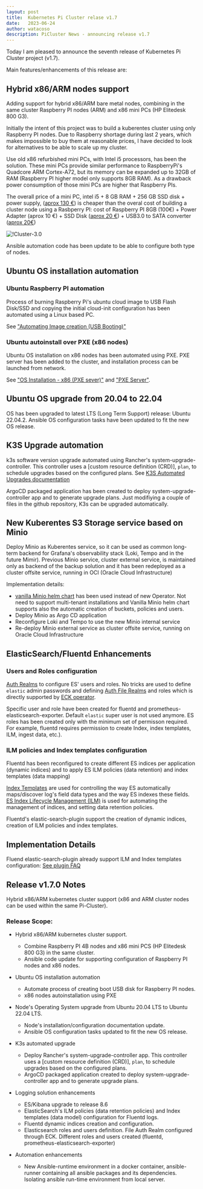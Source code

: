 ```yaml
---
layout: post
title:  Kubernetes Pi Cluster relase v1.7
date:   2023-06-24
author: watacoso
description: PiCluster News - announcing release v1.7
---
```



Today I am pleased to announce the seventh release of Kubernetes Pi Cluster project (v1.7). 

Main features/enhancements of this release are:


## Hybrid x86/ARM nodes support

Adding support for hybrid x86/ARM bare metal nodes, combining in the same cluster Raspberry PI nodes (ARM) and x86 mini PCs (HP Elitedesk 800 G3).

Initially the intent of this project was to build a kuberentes cluster using only Raspberry PI nodes. Due to Raspberry shortage during last 2 years, which makes impossible to buy them at reasonable prices, I have decided to look for alternatives to be able to scale up my cluster.

Use old x86 refurbished mini PCs, with Intel i5 processors, has been the solution. These mini PCs provide similar performance to RaspberryPi's Quadcore ARM Cortex-A72, but its memory can be expanded up to 32GB of RAM (Raspberry PI higher model only supports 8GB RAM). As a drawback power consumption of those mini PCs are higher that Raspberry PIs.

The overall price of a mini PC, intel i5 + 8 GB RAM + 256 GB SSD disk + power supply, ([aprox 130 €](https://www.amazon.es/HP-EliteDesk-800-G3-reacondicionado/dp/B09TL2N2M8/)) is cheaper than the overal cost of building a cluster node using a Rasbperry PI: cost of Raspberry PI 8GB (100€) + Power Adapter (aprox 10 €) + SSD Disk ([aprox 20 €](https://www.amazon.es/Kingston-SSD-A400-Disco-s%C3%B3lido/dp/B01N5IB20Q)) + USB3.0 to SATA converter ([aprox 20€](https://www.amazon.es/Startech-USB3S2SAT3CB-Adaptador-3-0-2-5-negro/dp/B00HJZJI84))


![!Cluster-3.0](/assets/img/pi-cluster-3.0.png)


Ansible automation code has been update to be able to configure both type of nodes.

## Ubuntu OS installation automation 

### Ubuntu Raspberry PI automation

Process of burning Raspberry Pi's ubuntu cloud image to USB Flash Disk/SSD and copying the initial cloud-init configuration has been automated using a Linux based PC.

See ["Automating Image creation (USB Booting)"](/docs/ubuntu/rpi/#automating-image-creation-usb-booting)


### Ubuntu autoinstall over PXE (x86 nodes)

Ubuntu OS installation on x86 nodes has been automated using PXE. PXE server has been added to the cluster, and installation process can be launched from network.

See ["OS Installation - x86 (PXE sever)"](/docs/ubuntu/x86/) and ["PXE Server"](/docs/pxe-server/).


## Ubuntu OS upgrade from 20.04 to 22.04

OS has been upgraded to latest LTS (Long Term Support) release: Ubuntu 22.04.2.
Ansible OS configuration tasks have been updated to fit the new OS release.

## K3S Upgrade automation

k3s software version upgrade automated using Rancher's system-upgrade-controller. This controller uses a [custom resource definition (CRD)], `plan`, to schedule upgrades based on the configured plans. See [K3S Automated Upgrades documentation](https://docs.k3s.io/upgrades/automated)


ArgoCD packaged application has been created to deploy system-upgrade-controller app and to generate upgrade plans. Just modifiying a couple of files in the github repository, K3s can be upgraded automatically.

## New Kuberentes S3 Storage service based on Minio

Deploy Minio as Kuberentes service, so it can be used as common long-term backend for Grafana's observability stack (Loki, Tempo and in the future Mimir).
Previous Minio service, cluster external service, is maintained only as backend of the backup solution and it has been redeployed as a cluster offsite service, running in OCI (Oracle Cloud Infrastructure)

Implementation details:

- [vanilla Minio helm chart](https://github.com/minio/minio/tree/master/helm/minio) has been used instead of new Operator. Not need to support multi-tenant installations and  Vanilla Minio helm chart supports also the automatic creation of buckets, policies and users.
- Deploy Minio as Argo CD application
- Reconfigure Loki and Tempo to use the new Minio internal service
- Re-deploy Minio external service as cluster offsite service, running on Oracle Cloud Infrastructure


## ElasticSearch/Fluentd Enhancements

### Users and Roles configuration

[Auth Realms](https://www.elastic.co/guide/en/elasticsearch/reference/current/realms.html) to configure ES' users and roles. No tricks are used to define `elastic` admin passwords and defining [Auth File Realms](https://www.elastic.co/guide/en/elasticsearch/reference/current/file-realm.html) and roles which is directly supported by [ECK operator](https://www.elastic.co/guide/en/cloud-on-k8s/current/k8s-users-and-roles.html).

Specific user and role have been created for fluentd and prometheus-elasticsearch-exporter. Default `elastic` super user is not used anymore. ES roles has been created only with the minimum set of permisson required. For example, fluentd requires permission to create Index, index templates, ILM, ingest data, etc.).

### ILM policies and Index templates configuration

Fluentd has been reconfigured to create different ES indices per application (dynamic indices) and to apply ES ILM policies (data retention) and index templates (data mapping)

[Index Templates](https://www.elastic.co/guide/en/elasticsearch/reference/current/index-templates.html) are used for controlling the way ES automatically maps/discover log's field data types and the way ES indexes these fields. [ES Index Lifecycle Management (ILM)](https://www.elastic.co/guide/en/elasticsearch/reference/current/index-lifecycle-management.html) is used for automating the management of indices, and setting data retention policies.

Fluentd's elastic-search-plugin support the creation of dynamic indices, creation of ILM policies and index templates.


## Implementation Details

Fluend elastic-search-plugin already support ILM and Index templates configuration: [See plugin FAQ](https://github.com/uken/fluent-plugin-elasticsearch/blob/master/README.Troubleshooting.md#example-ilm-settings)


## Release v1.7.0 Notes

Hybrid x86/ARM kubernetes cluster support (x86 and ARM cluster nodes can be used within the same Pi-Cluster).

### Release Scope:

  - Hybrid x86/ARM kubernetes cluster support.
    - Combine Raspberry PI 4B nodes and x86 mini PCS (HP Elitedesk 800 G3) in the same cluster.
    - Ansible code update for supporting configuration of Raspberry PI nodes and x86 nodes.

  - Ubuntu OS installation automation
    - Automate process of creating boot USB disk for Raspberry PI nodes.
    - x86 nodes autoinstallation using PXE

  - Node's Operating System upgrade from Ubuntu 20.04 LTS to Ubuntu 22.04 LTS.
    - Node's installation/configuration documentation update.
    - Ansible OS configuration tasks updated to fit the new OS release.

  - K3s automated upgrade
     - Deploy Rancher's system-upgrade-controller app. This controller uses a [custom resource definition (CRD)], `plan`, to schedule upgrades based on the configured plans.
     - ArgoCD packaged application created to deploy system-upgrade-controller app and to generate upgrade plans.

  - Logging solution enhancements
    - ES/Kibana upgrade to release 8.6
    - ElasticSearch's ILM policies (data retention policies) and Index templates (data model) configuration for Fluentd logs.
    - Fluentd dynamic indices creation and configuration.
    - Elasticsearch roles and users definition. File Auth Realm configured through ECK. Different roles and users created (fluentd, prometheus-elasticsearch-exporter)

  - Automation enhancements
    - New Ansible-runtime environment in a docker container, ansible-runner containing all ansible packages and its dependencies. Isolating ansible run-time environment from local server.
